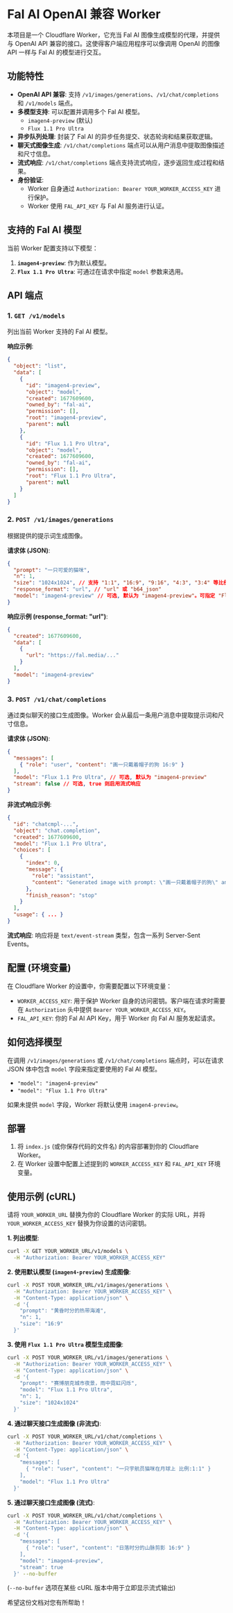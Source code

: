 # Fal AI OpenAI 兼容 Worker

本项目是一个 Cloudflare Worker，它充当 Fal AI 图像生成模型的代理，并提供与 OpenAI API 兼容的接口。这使得客户端应用程序可以像调用 OpenAI 的图像 API 一样与 Fal AI 的模型进行交互。

## 功能特性

-   **OpenAI API 兼容**: 支持 `/v1/images/generations`、`/v1/chat/completions` 和 `/v1/models` 端点。
-   **多模型支持**: 可以配置并调用多个 Fal AI 模型。
    -   `imagen4-preview` (默认)
    -   `Flux 1.1 Pro Ultra`
-   **异步队列处理**: 封装了 Fal AI 的异步任务提交、状态轮询和结果获取逻辑。
-   **聊天式图像生成**: `/v1/chat/completions` 端点可以从用户消息中提取图像描述和尺寸信息。
-   **流式响应**: `/v1/chat/completions` 端点支持流式响应，逐步返回生成过程和结果。
-   **身份验证**:
    -   Worker 自身通过 `Authorization: Bearer YOUR_WORKER_ACCESS_KEY` 进行保护。
    -   Worker 使用 `FAL_API_KEY` 与 Fal AI 服务进行认证。

## 支持的 Fal AI 模型

当前 Worker 配置支持以下模型：

1.  **`imagen4-preview`**: 作为默认模型。
2.  **`Flux 1.1 Pro Ultra`**: 可通过在请求中指定 `model` 参数来选用。

## API 端点

### 1. `GET /v1/models`

列出当前 Worker 支持的 Fal AI 模型。

**响应示例**:

```json
{
  "object": "list",
  "data": [
    {
      "id": "imagen4-preview",
      "object": "model",
      "created": 1677609600,
      "owned_by": "fal-ai",
      "permission": [],
      "root": "imagen4-preview",
      "parent": null
    },
    {
      "id": "Flux 1.1 Pro Ultra",
      "object": "model",
      "created": 1677609600,
      "owned_by": "fal-ai",
      "permission": [],
      "root": "Flux 1.1 Pro Ultra",
      "parent": null
    }
  ]
}
```

### 2. `POST /v1/images/generations`

根据提供的提示词生成图像。

**请求体 (JSON)**:

```json
{
  "prompt": "一只可爱的猫咪",
  "n": 1,
  "size": "1024x1024", // 支持 "1:1", "16:9", "9:16", "4:3", "3:4" 等比例或具体像素值
  "response_format": "url", // "url" 或 "b64_json"
  "model": "imagen4-preview" // 可选, 默认为 "imagen4-preview"。可指定 "Flux 1.1 Pro Ultra"
}
```

**响应示例 (response_format: "url")**:

```json
{
  "created": 1677609600,
  "data": [
    {
      "url": "https://fal.media/..."
    }
  ],
  "model": "imagen4-preview"
}
```

### 3. `POST /v1/chat/completions`

通过类似聊天的接口生成图像。Worker 会从最后一条用户消息中提取提示词和尺寸信息。

**请求体 (JSON)**:

```json
{
  "messages": [
    { "role": "user", "content": "画一只戴着帽子的狗 16:9" }
  ],
  "model": "Flux 1.1 Pro Ultra", // 可选, 默认为 "imagen4-preview"
  "stream": false // 可选, true 则启用流式响应
}
```

**非流式响应示例**:

```json
{
  "id": "chatcmpl-...",
  "object": "chat.completion",
  "created": 1677609600,
  "model": "Flux 1.1 Pro Ultra",
  "choices": [
    {
      "index": 0,
      "message": {
        "role": "assistant",
        "content": "Generated image with prompt: \"画一只戴着帽子的狗\" and aspect ratio: 16:9 using Flux 1.1 Pro Ultra\n\n![Generated Image](https://fal.media/...)"
      },
      "finish_reason": "stop"
    }
  ],
  "usage": { ... }
}
```

**流式响应**:
响应将是 `text/event-stream` 类型，包含一系列 Server-Sent Events。

## 配置 (环境变量)

在 Cloudflare Worker 的设置中，你需要配置以下环境变量：

-   `WORKER_ACCESS_KEY`: 用于保护 Worker 自身的访问密钥。客户端在请求时需要在 `Authorization` 头中提供 `Bearer YOUR_WORKER_ACCESS_KEY`。
-   `FAL_API_KEY`: 你的 Fal AI API Key，用于 Worker 向 Fal AI 服务发起请求。

## 如何选择模型

在调用 `/v1/images/generations` 或 `/v1/chat/completions` 端点时，可以在请求 JSON 体中包含 `model` 字段来指定要使用的 Fal AI 模型。

-   `"model": "imagen4-preview"`
-   `"model": "Flux 1.1 Pro Ultra"`

如果未提供 `model` 字段，Worker 将默认使用 `imagen4-preview`。

## 部署

1.  将 `index.js` (或你保存代码的文件名) 的内容部署到你的 Cloudflare Worker。
2.  在 Worker 设置中配置上述提到的 `WORKER_ACCESS_KEY` 和 `FAL_API_KEY` 环境变量。

## 使用示例 (cURL)

请将 `YOUR_WORKER_URL` 替换为你的 Cloudflare Worker 的实际 URL，并将 `YOUR_WORKER_ACCESS_KEY` 替换为你设置的访问密钥。

**1. 列出模型**:

```bash
curl -X GET YOUR_WORKER_URL/v1/models \
  -H "Authorization: Bearer YOUR_WORKER_ACCESS_KEY"
```

**2. 使用默认模型 (`imagen4-preview`) 生成图像**:

```bash
curl -X POST YOUR_WORKER_URL/v1/images/generations \
  -H "Authorization: Bearer YOUR_WORKER_ACCESS_KEY" \
  -H "Content-Type: application/json" \
  -d '{
    "prompt": "黄昏时分的热带海滩",
    "n": 1,
    "size": "16:9"
  }'
```

**3. 使用 `Flux 1.1 Pro Ultra` 模型生成图像**:

```bash
curl -X POST YOUR_WORKER_URL/v1/images/generations \
  -H "Authorization: Bearer YOUR_WORKER_ACCESS_KEY" \
  -H "Content-Type: application/json" \
  -d '{
    "prompt": "赛博朋克城市夜景，雨中霓虹闪烁",
    "model": "Flux 1.1 Pro Ultra",
    "n": 1,
    "size": "1024x1024"
  }'
```

**4. 通过聊天接口生成图像 (非流式)**:

```bash
curl -X POST YOUR_WORKER_URL/v1/chat/completions \
  -H "Authorization: Bearer YOUR_WORKER_ACCESS_KEY" \
  -H "Content-Type: application/json" \
  -d '{
    "messages": [
      { "role": "user", "content": "一只宇航员猫咪在月球上 比例:1:1" }
    ],
    "model": "Flux 1.1 Pro Ultra"
  }'
```

**5. 通过聊天接口生成图像 (流式)**:

```bash
curl -X POST YOUR_WORKER_URL/v1/chat/completions \
  -H "Authorization: Bearer YOUR_WORKER_ACCESS_KEY" \
  -H "Content-Type: application/json" \
  -d '{
    "messages": [
      { "role": "user", "content": "日落时分的山脉剪影 16:9" }
    ],
    "model": "imagen4-preview",
    "stream": true
  }' --no-buffer
```
(`--no-buffer` 选项在某些 cURL 版本中用于立即显示流式输出)


希望这份文档对您有所帮助！
